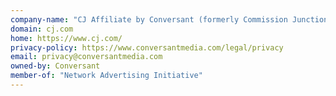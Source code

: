 ```yaml
---
company-name: "CJ Affiliate by Conversant (formerly Commission Junction)"
domain: cj.com
home: https://www.cj.com/
privacy-policy: https://www.conversantmedia.com/legal/privacy
email: privacy@conversantmedia.com
owned-by: Conversant
member-of: "Network Advertising Initiative"
---
```




